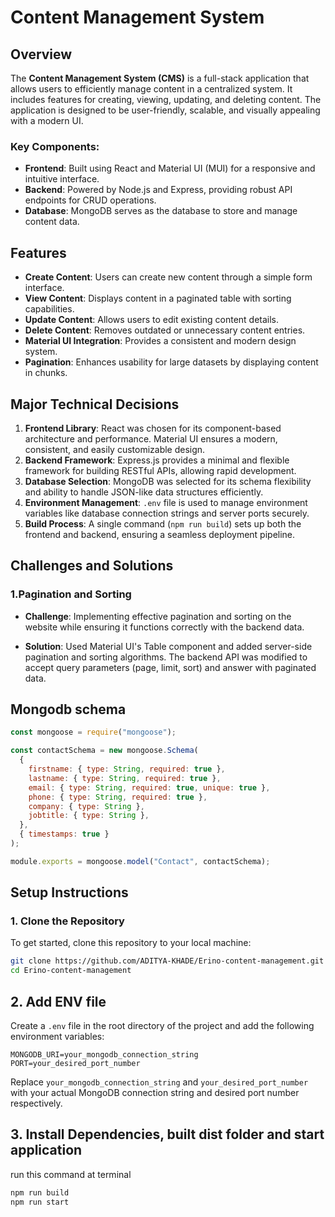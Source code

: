 # Content Management System

## Overview

The **Content Management System (CMS)** is a full-stack application that allows users to efficiently manage content in a centralized system. It includes features for creating, viewing, updating, and deleting content. The application is designed to be user-friendly, scalable, and visually appealing with a modern UI.

### Key Components:
- **Frontend**: Built using React and Material UI (MUI) for a responsive and intuitive interface.
- **Backend**: Powered by Node.js and Express, providing robust API endpoints for CRUD operations.
- **Database**: MongoDB serves as the database to store and manage content data.


## Features
- **Create Content**: Users can create new content through a simple form interface.
- **View Content**: Displays content in a paginated table with sorting capabilities.
- **Update Content**: Allows users to edit existing content details.
- **Delete Content**: Removes outdated or unnecessary content entries.
- **Material UI Integration**: Provides a consistent and modern design system.
- **Pagination**: Enhances usability for large datasets by displaying content in chunks.


## Major Technical Decisions

1. **Frontend Library**: React was chosen for its component-based architecture and performance. Material UI ensures a modern, consistent, and easily customizable design.
2. **Backend Framework**: Express.js provides a minimal and flexible framework for building RESTful APIs, allowing rapid development.
3. **Database Selection**: MongoDB was selected for its schema flexibility and ability to handle JSON-like data structures efficiently.
4. **Environment Management**: `.env` file is used to manage environment variables like database connection strings and server ports securely.
5. **Build Process**: A single command (`npm run build`) sets up both the frontend and backend, ensuring a seamless deployment pipeline.


## Challenges and Solutions

### 1.Pagination and Sorting
- **Challenge**: Implementing effective pagination and sorting on the website while ensuring it functions correctly with the backend data.

- **Solution**: Used Material UI's Table component and added server-side pagination and sorting algorithms. The backend API was modified to accept query parameters (page, limit, sort) and answer with paginated data.

## Mongodb schema
```javascript
const mongoose = require("mongoose");

const contactSchema = new mongoose.Schema(
  {
    firstname: { type: String, required: true },
    lastname: { type: String, required: true },
    email: { type: String, required: true, unique: true },
    phone: { type: String, required: true },
    company: { type: String },
    jobtitle: { type: String },
  },
  { timestamps: true }
);

module.exports = mongoose.model("Contact", contactSchema);

```



## Setup Instructions

### 1. Clone the Repository

To get started, clone this repository to your local machine:

```bash
git clone https://github.com/ADITYA-KHADE/Erino-content-management.git
cd Erino-content-management
```

## 2. Add ENV file 

Create a `.env` file in the root directory of the project and  add the following environment variables:

```plaintext
MONGODB_URI=your_mongodb_connection_string
PORT=your_desired_port_number

```

Replace `your_mongodb_connection_string` and `your_desired_port_number` with your actual MongoDB connection string and desired port number respectively.

## 3. Install Dependencies, built dist folder and start application

run this command at terminal

```bash
npm run build
npm run start
```
